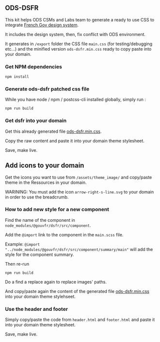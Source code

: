 ## ODS-DSFR

This kit helps ODS CSMs and Labs team to generate a ready to use CSS to integrate [French Gov design system](https://www.systeme-de-design.gouv.fr/).

It includes the design system, then, fix conflict with ODS environment.

It generates in `/export` folder the CSS file `main.css` (for testing/debugging etc...) and the minified version `ods-dsfr.min.css` ready to copy paste into your domain.


### Get NPM dependencies

```
npm install
```

### Generate ods-dsfr patched css file

While you have node / npm / postcss-cli installed globally, simply run :
 
```
npm run build
```


### Get dsfr into your domain

Get this already generated file [ods-dsfr.min.css](export/ods-dsfr.min.css).

Copy the raw content and paste it into your domain theme stylesheet.

Save, make live.


## Add icons to your domain

Get the icons you want to use from `/assets/theme_image/` and copy/paste theme in the Ressources in your domain.

WARINING: You must add the icon `arrow-right-s-line.svg` to your domain in order to use the breadcrumb.


### How to add new style for a new component

Find the name of the component in `node_modules/@gouvfr/dsfr/src/component`.

Add the `@import` link to the component in the `main.scss` file.

Example: `@import "../node_modules/@gouvfr/dsfr/src/component/summary/main"` will add the style for the component summary.

Then re-run 

````
npm run build
````

Do a find a replace again to replace images' paths.

And copy/paste again the content of the generated file [ods-dsfr.min.css](export/ods-dsfr.min.css) into your domain theme stylehseet.


### Use the header and footer

Simply copy/paste the code from `header.html` and `footer.html` and paste it into your domain theme stylesheet.

Save, make live.
